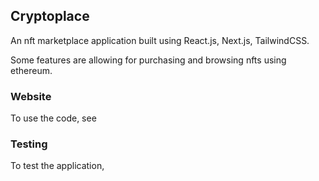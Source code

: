 ## Cryptoplace

An nft marketplace application built using React.js, Next.js, TailwindCSS.

Some features are allowing for purchasing and browsing nfts using ethereum. <TODO add features as added>

### Website
To use the code, see <TODO>

### Testing

To test the application, <TODO>


